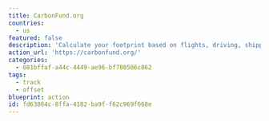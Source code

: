 ```yaml
---
title: CarbonFund.org
countries:
  - us
featured: false
description: 'Calculate your footprint based on flights, driving, shipping, and make tax-deductible donations to offset your emissions.'
action_url: 'https://carbonfund.org/'
categories:
  - 681bffaf-a44c-4449-ae96-bf780506c862
tags:
  - track
  - offset
blueprint: action
id: fd63864c-8ffa-4182-ba9f-f62c969f668e
---
```


